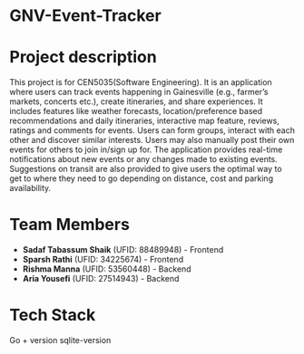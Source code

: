 # GNV-Event-Tracker

# Project description
This project is for CEN5035(Software Engineering). It is an application where users can track events happening in Gainesville (e.g., farmer’s markets, concerts etc.), create itineraries, and share experiences. It includes features like weather forecasts, location/preference based recommendations and daily itineraries, interactive map feature, reviews, ratings and comments for events.
Users can form groups, interact with each other and discover similar interests.
Users may also manually post their own events for others to join in/sign up for.
The application provides real-time notifications about new events or any changes made to existing events. Suggestions on transit are also provided to give users the optimal way to get to where they need to go depending on distance, cost and parking availability.

# Team Members
- **Sadaf Tabassum Shaik** (UFID: 88489948) - Frontend
- **Sparsh Rathi** (UFID: 34225674) - Frontend
- **Rishma Manna** (UFID: 53560448) - Backend
- **Aria Yousefi** (UFID: 27514943) - Backend


# Tech Stack

Go + version
sqlite-version

